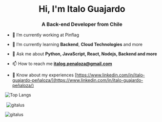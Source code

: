 <h1 align="center">Hi, I'm Italo Guajardo</h1>
<h3 align="center">A Back-end Developer from Chile</h3>

- 🔭 I’m currently working at Pinflag

- 🌱 I’m currently learning **Backend**, **Cloud Technologies** and more

- 💬 Ask me about **Python, JavaScript, React, Nodejs, Backend and more**

- 📫 How to reach me **italog.penaloza@gmail.com**

- 📄 Know about my experiences [https://www.linkedin.com/in/italo-guajardo-peñaloza/](https://www.linkedin.com/in/italo-guajardo-peñaloza/)

![Top Langs](https://github-readme-stats.vercel.app/api/top-langs/?username=gitalus&layout=compact)

<p>&nbsp;<img align="center" src="https://github-readme-stats.vercel.app/api?username=gitalus&show_icons=true&locale=en" alt="gitalus" /></p>

<p><img align="center" src="https://github-readme-streak-stats.herokuapp.com/?user=gitalus&" alt="gitalus" /></p>
